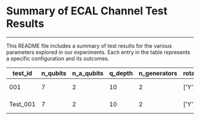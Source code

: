
# **Summary of ECAL Channel Test Results**
---

This README file includes a summary of test results for the various parameters explored in our experiments.
Each entry in the table represents a specific configuration and its outcomes.


| test_id | n_qubits | n_a_qubits | q_depth | n_generators | rotations | lrG | lrD | batch_size | num_samples | n_epochs | y | FID | RMSE | disc_loss | gen_loss |
|---|---|---|---|---|---|---|---|---|---|---|---|---|---|---|---|
| 001 | 7 | 2 | 10 | 2 | ['Y'] | 0.4 | 0.01 | 1 | 512 | 30 | 0.4 | 4.272e-02 | 7.262e-02 | 1.363e+00 | 6.961e-01 |
| Test_001 | 7 | 2 | 10 | 2 | ['Y'] | 0.5 | 0.01 | 1 | 512 | 20 | 0.4 | 9.507e-03 | 3.919e-02 | 1.380e+00 | 6.921e-01 |

